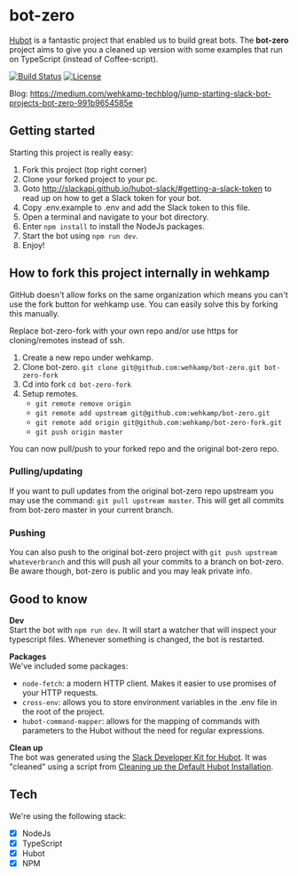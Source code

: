 # bot-zero

<a href="https://hubot.github.com/">Hubot</a> is a fantastic project that enabled us to build great bots. The **bot-zero** project aims to give you a cleaned up version with some examples that run on TypeScript (instead of Coffee-script).

[![Build Status](https://travis-ci.org/wehkamp/bot-zero.svg?branch=master)](https://travis-ci.org/wehkamp/bot-zero)
[![License](https://img.shields.io/badge/License-Apache_2.0-blue.svg)](https://github.com/wehkamp/bot-zero/blob/master/LICENSE.md)

Blog: https://medium.com/wehkamp-techblog/jump-starting-slack-bot-projects-bot-zero-991b9654585e

## Getting started

Starting this project is really easy:

1. Fork this project (top right corner)
2. Clone your forked project to your pc.
3. Goto http://slackapi.github.io/hubot-slack/#getting-a-slack-token to read up on how to get a Slack token for your bot.
4. Copy .env.example to .env and add the Slack token to this file.
5. Open a terminal and navigate to your bot directory.
6. Enter `npm install` to install the NodeJs packages.
7. Start the bot using `npm run dev`.
8. Enjoy!

## How to fork this project internally in wehkamp

GitHub doesn't allow forks on the same organization which means you can't use the fork button for wehkamp use. You can easily solve this by forking this manually.

Replace bot-zero-fork with your own repo and/or use https for cloning/remotes instead of ssh.

1. Create a new repo under wehkamp.
2. Clone bot-zero. `git clone git@github.com:wehkamp/bot-zero.git bot-zero-fork`
3. Cd into fork `cd bot-zero-fork`
4. Setup remotes.
   - `git remote remove origin`
   - `git remote add upstream git@github.com:wehkamp/bot-zero.git`
   - `git remote add origin git@github.com:wehkamp/bot-zero-fork.git`
   - `git push origin master`

You can now pull/push to your forked repo and the original bot-zero repo.

### Pulling/updating

If you want to pull updates from the original bot-zero repo upstream you may use the command: `git pull upstream master`. This will get all commits from bot-zero master in your current branch.

### Pushing

You can also push to the original bot-zero project with `git push upstream whateverbranch` and this will push all your commits to a branch on bot-zero. Be aware though, bot-zero is public and you may leak private info.

## Good to know

**Dev**<br/>
Start the bot with `npm run dev`. It will start a watcher that will inspect your typescript files. Whenever something is changed, the bot is restarted.

**Packages** <br/>
We've included some packages:

- `node-fetch`: a modern HTTP client. Makes it easier to use promises of your HTTP requests.
- `cross-env`: allows you to store environment variables in the .env file in the root of the project.
- `hubot-command-mapper`: allows for the mapping of commands with parameters to the Hubot without the need for regular expressions.

**Clean up**<br/>
The bot was generated using the <a href="http://slackapi.github.io/hubot-slack/">Slack Developer Kit for Hubot</a>. It was "cleaned" using a script from <a href="https://keestalkstech.com/2018/04/cleaning-up-the-default-hubot-installation/">Cleaning up the Default Hubot Installation</a>.

## Tech

We're using the following stack:

- [x] NodeJs
- [x] TypeScript
- [x] Hubot
- [x] NPM
